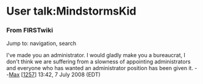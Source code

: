 # User talk:MindstormsKid

### From FIRSTwiki

Jump to: navigation, search

I've made you an administrator. I would gladly make you a bureaucrat, I don't
think we are suffering from a slowness of appointing administrators and
everyone who has wanted an administrator position has been given it.
--[Max](/index.php/User:Max "User:Max" ) [[1257](/index.php/1257 "1257" )]
13:42, 7 July 2008 (EDT)

